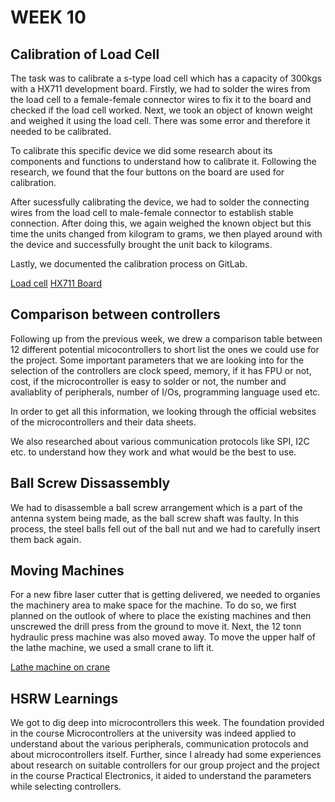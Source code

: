 # WEEK 10

## Calibration of Load Cell

The task was to calibrate a s-type load cell which has a capacity of 300kgs with a HX711 development board. Firstly, we had to solder the wires from the load cell to a female-female connector wires to fix it to the board and checked if the load cell worked. Next, we took an object of known weight and weighed it using the load cell. There was some error and therefore it needed to be calibrated. 

To calibrate this specific device we did some research about its components and functions to understand how to calibrate it. Following the research, we found that the four buttons on the board are used for calibration. 

After sucessfully calibrating the device, we had to solder the connecting wires from the load cell to male-female connector to establish stable connection. After doing this, we again weighed the known object but this time the units changed from kilogram to grams, we then played around with the device and successfully brought the unit back to kilograms.

Lastly, we documented the calibration process on GitLab.

[Load cell](IMG50.jpeg)
[HX711 Board](IMG51.jpeg)


## Comparison between controllers

Following up from the previous week, we drew a comparison table between 12 different potential micocontrollers to short list the ones we could use for the project. Some important parameters that we are looking into for the selection of the controllers are clock speed, memory, if it has FPU or not, cost, if the microcontroller is easy to solder or not, the number and avaliablity of peripherals, number of I/Os, programming language used etc.

In order to get all this information, we looking through the official websites of the microcontrollers and their data sheets.

We also researched about various communication protocols like SPI, I2C etc. to understand how they work and what would be the best to use.

## Ball Screw Dissassembly

We had to disassemble a ball screw arrangement which is a part of the antenna system being made, as the ball screw shaft was faulty. In this process, the steel balls fell out of the ball nut and we had to carefully insert them back again.


## Moving Machines

For a new fibre laser cutter that is getting delivered, we needed to organies the machinery area to make space for the machine. To do so, we first planned on the outlook of where to place the existing machines and then unscrewed the drill press from the ground to move it. Next, the 12 tonn hydraulic press machine was also moved away. To move the upper half of the lathe machine, we used a small crane to lift it. 

[Lathe machine on crane](IMG52.jpeg)


## HSRW Learnings

We got to dig deep into microcontrollers this week. The foundation provided in the course Microcontrollers at the university was indeed applied to understand about the various peripherals, communication protocols and about microcontrollers itself. Further, since I already had some experiences about research on suitable controllers for our group project and the project in the course Practical Electronics, it aided to understand the parameters while selecting controllers.